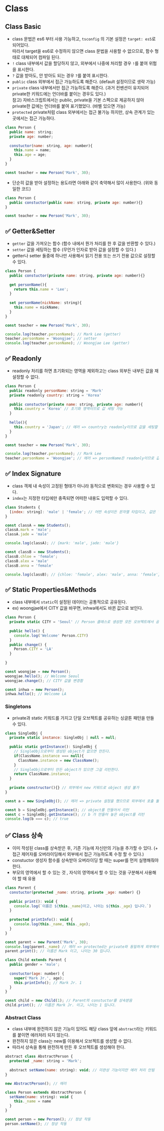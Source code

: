# Class

## Class Basic

* class 문법은 es6 부터 사용 가능하고, `tsconfig` 의 기본 설정은 `target: es5`로 되어있다.\
  따라서 target을 es6로 수정하지 않으면 class 문법을 사용할 수 없으므로, 함수 형태로 대체되어 컴파일 된다.
* `!` class 내부에서 값을 할당하지 않고, 외부에서 나중에 처리할 경우 `!`를 붙여 위험을 표시한다.
* `?` 값을 받아도, 안 받아도 되는 경우 `?`를 붙여 표시한다.
* `public` class 외부에서 접근 가능하도록 해준다. (default 설정이므로 생략 가능)
* `private` class 내부에서만 접근 가능하도록 해준다. (과거 컨벤션이 유지되어 private한 키워드에는 언더바를 붙이는 경우도 있다.)\
  참고) 자바스크립트에서는 public, private을 기본 스펙으로 제공하지 않아 private한 값에는 언더바를 붙여 표기했었다. (바벨 있으면 가능)
* `protected` private처럼 class 외부에서는 접근 불가능 하지만, 상속 관계가 있는 곳에서는 접근 가능하다.

```javascript
class Person {
  public name: string;
  private age: number;
  
  constuctor(name: string, age: number){ 
    this.name = name;
    this.age = age;
  }
}

const teacher = new Person('Mark', 30);
```

* 단순히 값을 받아 설정하는 용도라면 아래와 같이 축약해서 많이 사용한다. (위와 동일한 코드)

```javascript
class Person {
  public constuctor(public name: string, private age: number){}
}

const teacher = new Person('Mark', 30);
```

## ✅ Getter\&Setter

* `getter` 값을 가져오는 함수 (함수 내에서 뭔가 처리를 한 후 값을 반환할 수 있다.)
* `setter` 값을 세팅하는 함수 (무언가 인자로 받아 값을 설정할 수 있다.)
* getter나 setter 둘중에 하나만 사용해서 읽기 전용 또는 쓰기 전용 값으로 설정할 수 있다.

```javascript
class Person {
  public constuctor(private name: string, private age: number){}
  
  get personName(){
    return this.name + 'Lee';
  }
  
  set personName(nickName: string){
    this.name = nickName;
  }
}

const teacher = new Person('Mark', 30);
```

```javascript
console.log(teacher.personName); // Mark Lee (getter)
teacher.personName = 'Woongjae'; // setter
console.log(teacher.personName); // Woongjae Lee (getter)
```

## ✅ Readonly

* readonly 처리를 하면 초기화되는 영역을 제외하고는 class 외부든 내부든 값을 재설정할 수 없다.

```javascript
class Person {
  public readonly personName: string = 'Mark'
  private readonly country: string = 'Korea'
  
  public constuctor(private name: string, private age: number){
    this.country = 'Korea' // 초기화 영역이므로 값 세팅 가능
  }
  
  hello(){
    this.country = 'Japan'; // 에러 => country는 readonly이므로 값을 세팅할 수 없다. 
  }
}

const teacher = new Person('Mark', 30);
```

```javascript
console.log(teacher.personName); // Mark Lee
teacher.personName = 'Woongjae'; // 에러 => personName은 readonly이므로 값을 세팅할 수 없다. 
```

## ✅ Index Signature

* class 객체 내 속성이 고정된 형태가 아니라 동적으로 변화되는 경우 사용할 수 있다.
* `index`는 지정한 타입에만 충족되면 어떠한 내용도 입력할 수 있다.

```javascript
class Students {
  [index: string]: 'male' | 'female'; // 어떤 속성이든 문자열 타입이고, 값은 'male' 또는 'female' 이다.
}
```

```javascript
const classA = new Students();
classA.mark = 'male';
classA.jade = 'male'

console.log(classA); // {mark: 'male', jade: 'male'}
```

```javascript
const classB = new Students();
classB.chloe = 'female';
classB.alex = 'male'
classB.anna = 'female'

console.log(classB); // {chloe: 'female', alex: 'male', anna: 'female'}
```

## ✅ Static Properties\&Methods

* class 내부에서 `static`이 설정된 데이터는 공통적으로 공유된다.
* ex) woongjae에서 CITY 값을 바꾸면, inhwa에서도 바뀐 값으로 보인다.

```javascript
class Person {
  private static CITY = 'Seoul' // Person 클래스로 생성한 모든 오브젝트에서 공유되는 값
  
  public hello() {
    console.log('Welcome' Person.CITY)
  }
  public change() {
    Person.CITY = 'LA'
  }
  
}
```

```javascript
const woongjae = new Person();
woongjae.hello(); // Welcome Seoul
woongjae.change(); // CITY 값을 변경함

const inhwa = new Person();
inhwa.hello(); // Welcome LA 
```

### Singletons

* private과 static 키워드를 가지고 단일 오브젝트를 공유하는 싱글톤 패턴을 만들 수 있다.

```javascript
class SingleObj {
  private static instance: SingleObj | null = null;
  
  public static getInstance(): SingleObj {
    // SingleObj으로부터 생성된 object가 없으면 만든다.
    if(ClassName.instance === null){
      ClassName.instance = new ClassName();
    }
    // SingleObj으로부터 만든 object가 있으면 그걸 리턴한다.
    return ClassName.instance;
  }
  
  private constructor(){} // 외부에서 new 키워드로 object 생성 불가
}

const a = new SingleObj(); // 에러 => private 설정을 했으므로 외부에서 호출 불가

const b = SingleObj.getInstance(); // object를 만들어서 리턴
const c = SingleObj.getInstance(); // b 가 만들어 놓은 object를 리턴
console.log(b === c); // true
```

## ✅ Class 상속

* 이미 작성된 class를 상속받은 후, 기존 기능에 자신만의 기능을 추가할 수 있다. (+ 접근 제어자를 오버라이딩해서 외부에서 접근 가능하도록 수정 할 수 있다.)
* constuctor 생성자 함수를 상속받아 오버라이딩 할 때는 super를 먼저 실행해줘야 한다.
* 부모의 영역에서 할 수 있는 것 , 자식의 영역에서 할 수 있는 것을 구분해서 사용해야 할 때 유용

```javascript
class Parent {
  constuctor(protected _name: string, private _age: number) {}
  
  public print(): void {
    console.log(`이름은 ${this._name}이고, 나이는 ${this._age} 입니다.`)
  }
  
  protected printInfo(): void {
    console.log(this._name, this._age);
  }
}

const parent = new Parent('Mark', 30);
console.log(parent._name) // 에러 => protected는 private와 동일하게 외부에서 접근 불가능하다.
parent.print(); // 이름은 Mark 이고, 나이는 30 입니다.
```

```javascript
class Child extends Parent {
  public gender = 'male';  
  
  constuctor(age: number) {
    super('Mark Jr.', age);
    this.printInfo(); // Mark Jr. 1 
  }
}

const child = new Child(1); // Parent의 constuctor를 상속받음
child.print(); // 이름은 Mark Jr. 이고, 나이는 1 입니다.
```

### Abstract Class

* class 내부에 완전하지 않은 기능이 있어도 해당 class 앞에 `abstract`라는 키워드를 붙이면 에러처리 되지 않는다.
* 완전하지 않은 class는 new를 이용해서 오브젝트를 생성할 수 없다.
* 따라서 상속을 통해 완전하게 만든 후 오브젝트를 생성해야 한다.

```javascript
abstract class AbstractPerson {
  protected _name: string = 'Mark';
  
  abstract setName(name: string): void; // 미완성 기능이지만 에러 처리 안됨
}

new AbstractPerson(); // 에러
```

```javascript
class Person extends AbstractPerson {
  setName(name: string): void {
    this._name = name
  }
}

const person = new Person(); // 정상 작동 
person.setName(); // 정상 작동
```

